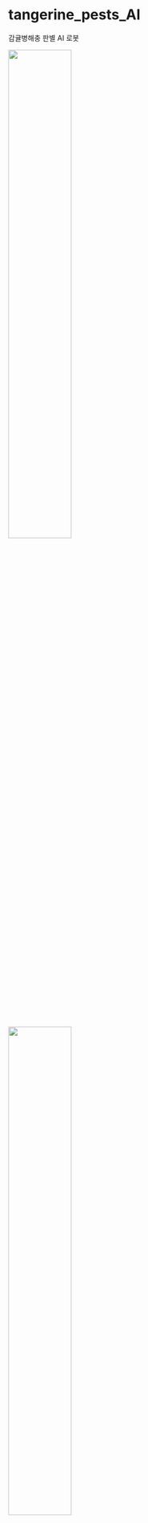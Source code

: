 # tangerine_pests_AI
감귤병해충 판별 AI 로봇

<img src="https://github.com/user-attachments/assets/10dbac9d-d28b-4a6a-b843-4faa15b473d3" width="50%" /> 
<img src="https://github.com/user-attachments/assets/715463af-26f0-4858-9ce2-e39c1c34f0fe" width="50%" />



![처리과정](https://github.com/user-attachments/assets/10dbac9d-d28b-4a6a-b843-4faa15b473d3)
![작품3D모델_정사각형](https://github.com/user-attachments/assets/715463af-26f0-4858-9ce2-e39c1c34f0fe)
